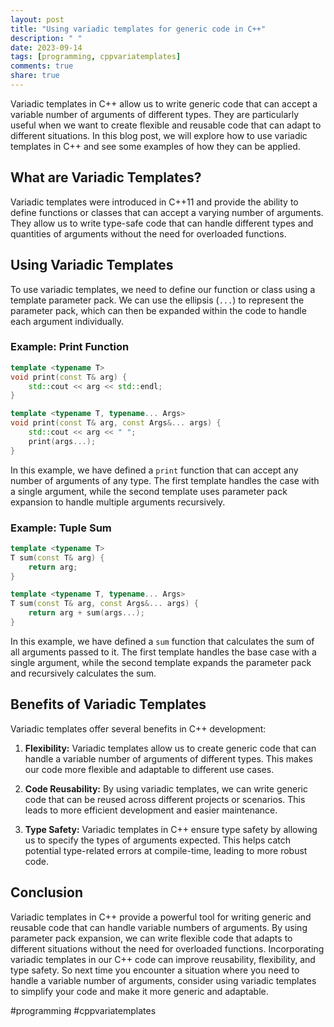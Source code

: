 ```yaml
---
layout: post
title: "Using variadic templates for generic code in C++"
description: " "
date: 2023-09-14
tags: [programming, cppvariatemplates]
comments: true
share: true
---
```


Variadic templates in C++ allow us to write generic code that can accept a variable number of arguments of different types. They are particularly useful when we want to create flexible and reusable code that can adapt to different situations. In this blog post, we will explore how to use variadic templates in C++ and see some examples of how they can be applied.

## What are Variadic Templates?

Variadic templates were introduced in C++11 and provide the ability to define functions or classes that can accept a varying number of arguments. They allow us to write type-safe code that can handle different types and quantities of arguments without the need for overloaded functions.

## Using Variadic Templates

To use variadic templates, we need to define our function or class using a template parameter pack. We can use the ellipsis (`...`) to represent the parameter pack, which can then be expanded within the code to handle each argument individually.

### Example: Print Function

```cpp
template <typename T>
void print(const T& arg) {
    std::cout << arg << std::endl;
}

template <typename T, typename... Args>
void print(const T& arg, const Args&... args) {
    std::cout << arg << " ";
    print(args...);
}
```

In this example, we have defined a `print` function that can accept any number of arguments of any type. The first template handles the case with a single argument, while the second template uses parameter pack expansion to handle multiple arguments recursively.

### Example: Tuple Sum

```cpp
template <typename T>
T sum(const T& arg) {
    return arg;
}

template <typename T, typename... Args>
T sum(const T& arg, const Args&... args) {
    return arg + sum(args...);
}
```

In this example, we have defined a `sum` function that calculates the sum of all arguments passed to it. The first template handles the base case with a single argument, while the second template expands the parameter pack and recursively calculates the sum.

## Benefits of Variadic Templates

Variadic templates offer several benefits in C++ development:

1. **Flexibility:** Variadic templates allow us to create generic code that can handle a variable number of arguments of different types. This makes our code more flexible and adaptable to different use cases.

2. **Code Reusability:** By using variadic templates, we can write generic code that can be reused across different projects or scenarios. This leads to more efficient development and easier maintenance.

3. **Type Safety:** Variadic templates in C++ ensure type safety by allowing us to specify the types of arguments expected. This helps catch potential type-related errors at compile-time, leading to more robust code.

## Conclusion

Variadic templates in C++ provide a powerful tool for writing generic and reusable code that can handle variable numbers of arguments. By using parameter pack expansion, we can write flexible code that adapts to different situations without the need for overloaded functions. Incorporating variadic templates in our C++ code can improve reusability, flexibility, and type safety. So next time you encounter a situation where you need to handle a variable number of arguments, consider using variadic templates to simplify your code and make it more generic and adaptable.

#programming #cppvariatemplates